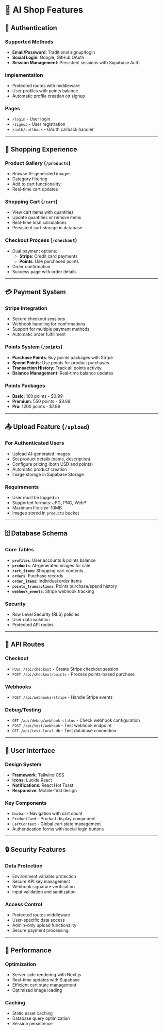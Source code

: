 # 🎯 AI Shop Features

## 🔐 Authentication

### Supported Methods

- **Email/Password**: Traditional signup/login
- **Social Login**: Google, GitHub OAuth
- **Session Management**: Persistent sessions with Supabase Auth

### Implementation

- Protected routes with middleware
- User profiles with points balance
- Automatic profile creation on signup

### Pages

- `/login` - User login
- `/signup` - User registration
- `/auth/callback` - OAuth callback handler

---

## 🛒 Shopping Experience

### Product Gallery (`/products`)

- Browse AI-generated images
- Category filtering
- Add to cart functionality
- Real-time cart updates

### Shopping Cart (`/cart`)

- View cart items with quantities
- Update quantities or remove items
- Real-time total calculations
- Persistent cart storage in database

### Checkout Process (`/checkout`)

- Dual payment options:
  - **Stripe**: Credit card payments
  - **Points**: Use purchased points
- Order confirmation
- Success page with order details

---

## 💳 Payment System

### Stripe Integration

- Secure checkout sessions
- Webhook handling for confirmations
- Support for multiple payment methods
- Automatic order fulfillment

### Points System (`/points`)

- **Purchase Points**: Buy points packages with Stripe
- **Spend Points**: Use points for product purchases
- **Transaction History**: Track all points activity
- **Balance Management**: Real-time balance updates

### Points Packages

- **Basic**: 100 points - $0.99
- **Premium**: 550 points - $3.99
- **Pro**: 1200 points - $7.99

---

## 📤 Upload Feature (`/upload`)

### For Authenticated Users

- Upload AI-generated images
- Set product details (name, description)
- Configure pricing (both USD and points)
- Automatic product creation
- Image storage in Supabase Storage

### Requirements

- User must be logged in
- Supported formats: JPG, PNG, WebP
- Maximum file size: 10MB
- Images stored in `products` bucket

---

## 🗄 Database Schema

### Core Tables

- **`profiles`**: User accounts & points balance
- **`products`**: AI-generated images for sale
- **`cart_items`**: Shopping cart contents
- **`orders`**: Purchase records
- **`order_items`**: Individual order items
- **`points_transactions`**: Points purchase/spend history
- **`webhook_events`**: Stripe webhook tracking

### Security

- Row Level Security (RLS) policies
- User data isolation
- Protected API routes

---

## 🔧 API Routes

### Checkout

- `POST /api/checkout` - Create Stripe checkout session
- `POST /api/checkout/points` - Process points-based purchase

### Webhooks

- `POST /api/webhooks/stripe` - Handle Stripe events

### Debug/Testing

- `GET /api/debug/webhook-status` - Check webhook configuration
- `POST /api/test/webhook` - Test webhook endpoint
- `GET /api/test-local-db` - Test database connection

---

## 📱 User Interface

### Design System

- **Framework**: Tailwind CSS
- **Icons**: Lucide React
- **Notifications**: React Hot Toast
- **Responsive**: Mobile-first design

### Key Components

- `Navbar` - Navigation with cart count
- `ProductCard` - Product display component
- `CartContext` - Global cart state management
- Authentication forms with social login buttons

---

## 🔒 Security Features

### Data Protection

- Environment variable protection
- Secure API key management
- Webhook signature verification
- Input validation and sanitization

### Access Control

- Protected routes middleware
- User-specific data access
- Admin-only upload functionality
- Secure payment processing

---

## 🚀 Performance

### Optimization

- Server-side rendering with Next.js
- Real-time updates with Supabase
- Efficient cart state management
- Optimized image loading

### Caching

- Static asset caching
- Database query optimization
- Session persistence

